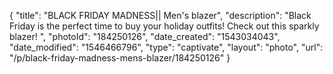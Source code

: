 {
    "title": "BLACK FRIDAY MADNESS|| Men's blazer",
    "description": "Black Friday is the perfect time to buy your holiday outfits! Check out this sparkly blazer! ",
    "photoId": "184250126",
    "date_created": "1543034043",
    "date_modified": "1546466796",
    "type": "captivate",
    "layout": "photo",
    "url": "\/p\/black-friday-madness-mens-blazer\/184250126"
}